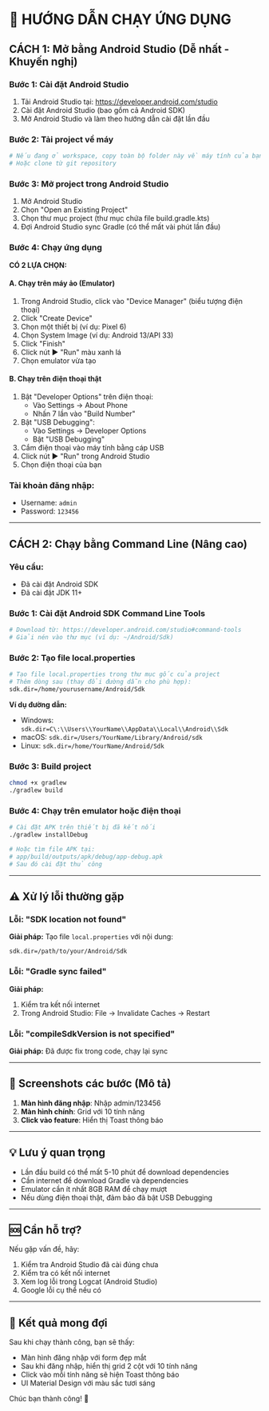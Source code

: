 # 🚀 HƯỚNG DẪN CHẠY ỨNG DỤNG

## CÁCH 1: Mở bằng Android Studio (Dễ nhất - Khuyến nghị)

### Bước 1: Cài đặt Android Studio
1. Tải Android Studio tại: https://developer.android.com/studio
2. Cài đặt Android Studio (bao gồm cả Android SDK)
3. Mở Android Studio và làm theo hướng dẫn cài đặt lần đầu

### Bước 2: Tải project về máy
```bash
# Nếu đang ở workspace, copy toàn bộ folder này về máy tính của bạn
# Hoặc clone từ git repository
```

### Bước 3: Mở project trong Android Studio
1. Mở Android Studio
2. Chọn "Open an Existing Project"
3. Chọn thư mục project (thư mục chứa file build.gradle.kts)
4. Đợi Android Studio sync Gradle (có thể mất vài phút lần đầu)

### Bước 4: Chạy ứng dụng
**CÓ 2 LỰA CHỌN:**

#### A. Chạy trên máy ảo (Emulator)
1. Trong Android Studio, click vào "Device Manager" (biểu tượng điện thoại)
2. Click "Create Device"
3. Chọn một thiết bị (ví dụ: Pixel 6)
4. Chọn System Image (ví dụ: Android 13/API 33)
5. Click "Finish"
6. Click nút ▶️ "Run" màu xanh lá
7. Chọn emulator vừa tạo

#### B. Chạy trên điện thoại thật
1. Bật "Developer Options" trên điện thoại:
   - Vào Settings → About Phone
   - Nhấn 7 lần vào "Build Number"
2. Bật "USB Debugging":
   - Vào Settings → Developer Options
   - Bật "USB Debugging"
3. Cắm điện thoại vào máy tính bằng cáp USB
4. Click nút ▶️ "Run" trong Android Studio
5. Chọn điện thoại của bạn

### Tài khoản đăng nhập:
- Username: `admin`
- Password: `123456`

---

## CÁCH 2: Chạy bằng Command Line (Nâng cao)

### Yêu cầu:
- Đã cài đặt Android SDK
- Đã cài đặt JDK 11+

### Bước 1: Cài đặt Android SDK Command Line Tools
```bash
# Download từ: https://developer.android.com/studio#command-tools
# Giải nén vào thư mục (ví dụ: ~/Android/Sdk)
```

### Bước 2: Tạo file local.properties
```bash
# Tạo file local.properties trong thư mục gốc của project
# Thêm dòng sau (thay đổi đường dẫn cho phù hợp):
sdk.dir=/home/yourusername/Android/Sdk
```

**Ví dụ đường dẫn:**
- Windows: `sdk.dir=C\:\\Users\\YourName\\AppData\\Local\\Android\\Sdk`
- macOS: `sdk.dir=/Users/YourName/Library/Android/sdk`
- Linux: `sdk.dir=/home/YourName/Android/Sdk`

### Bước 3: Build project
```bash
chmod +x gradlew
./gradlew build
```

### Bước 4: Chạy trên emulator hoặc điện thoại
```bash
# Cài đặt APK trên thiết bị đã kết nối
./gradlew installDebug

# Hoặc tìm file APK tại:
# app/build/outputs/apk/debug/app-debug.apk
# Sau đó cài đặt thủ công
```

---

## ⚠️ Xử lý lỗi thường gặp

### Lỗi: "SDK location not found"
**Giải pháp:** Tạo file `local.properties` với nội dung:
```
sdk.dir=/path/to/your/Android/Sdk
```

### Lỗi: "Gradle sync failed"
**Giải pháp:** 
1. Kiểm tra kết nối internet
2. Trong Android Studio: File → Invalidate Caches → Restart

### Lỗi: "compileSdkVersion is not specified"
**Giải pháp:** Đã được fix trong code, chạy lại sync

---

## 📱 Screenshots các bước (Mô tả)

1. **Màn hình đăng nhập**: Nhập admin/123456
2. **Màn hình chính**: Grid với 10 tính năng
3. **Click vào feature**: Hiển thị Toast thông báo

---

## 💡 Lưu ý quan trọng

- Lần đầu build có thể mất 5-10 phút để download dependencies
- Cần internet để download Gradle và dependencies
- Emulator cần ít nhất 8GB RAM để chạy mượt
- Nếu dùng điện thoại thật, đảm bảo đã bật USB Debugging

---

## 🆘 Cần hỗ trợ?

Nếu gặp vấn đề, hãy:
1. Kiểm tra Android Studio đã cài đúng chưa
2. Kiểm tra có kết nối internet
3. Xem log lỗi trong Logcat (Android Studio)
4. Google lỗi cụ thể nếu có

---

## 🎉 Kết quả mong đợi

Sau khi chạy thành công, bạn sẽ thấy:
- Màn hình đăng nhập với form đẹp mắt
- Sau khi đăng nhập, hiển thị grid 2 cột với 10 tính năng
- Click vào mỗi tính năng sẽ hiện Toast thông báo
- UI Material Design với màu sắc tươi sáng

Chúc bạn thành công! 🚀
